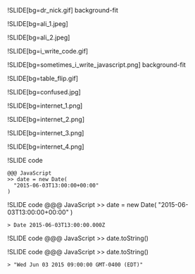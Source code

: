!SLIDE[bg=dr_nick.gif] background-fit

!SLIDE[bg=ali_1.jpeg]

!SLIDE[bg=ali_2.jpeg]

!SLIDE[bg=i_write_code.gif]

!SLIDE[bg=sometimes_i_write_javascript.png] background-fit

!SLIDE[bg=table_flip.gif]

!SLIDE[bg=confused.jpg]

!SLIDE[bg=internet_1.png]

!SLIDE[bg=internet_2.png]

!SLIDE[bg=internet_3.png]

!SLIDE[bg=internet_4.png]

!SLIDE code

    @@@ JavaScript
    >> date = new Date(
      "2015-06-03T13:00:00+00:00"
    )

!SLIDE code
    @@@ JavaScript
    >> date = new Date(
      "2015-06-03T13:00:00+00:00"
    )

    > Date 2015-06-03T13:00:00.000Z

!SLIDE code
    @@@ JavaScript
    >> date.toString()

!SLIDE code
    @@@ JavaScript
    >> date.toString()
    
    > "Wed Jun 03 2015 09:00:00 GMT-0400 (EDT)"
